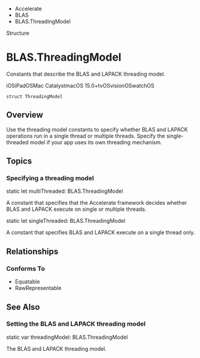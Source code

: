

- Accelerate
- BLAS
-  BLAS.ThreadingModel 

Structure

# BLAS.ThreadingModel

Constants that describe the BLAS and LAPACK threading model.

iOSiPadOSMac CatalystmacOS 15.0+tvOSvisionOSwatchOS

``` source
struct ThreadingModel
```

## Overview

Use the threading model constants to specify whether BLAS and LAPACK operations run in a single thread or multiple threads. Specify the single-threaded model if your app uses its own threading mechanism.

## Topics

### Specifying a threading model

static let multiThreaded: BLAS.ThreadingModel

A constant that specifies that the Accelerate framework decides whether BLAS and LAPACK execute on single or multiple threads.

static let singleThreaded: BLAS.ThreadingModel

A constant that specifies BLAS and LAPACK execute on a single thread only.

## Relationships

### Conforms To

- Equatable
- RawRepresentable

## See Also

### Setting the BLAS and LAPACK threading model

static var threadingModel: BLAS.ThreadingModel

The BLAS and LAPACK threading model.

